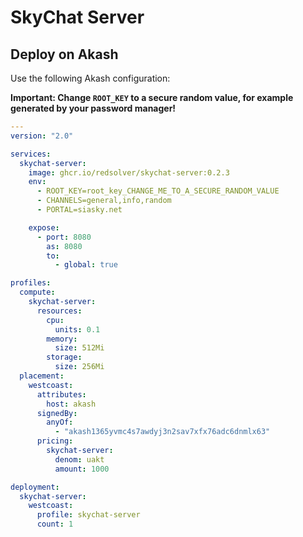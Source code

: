 # SkyChat Server

## Deploy on Akash

Use the following Akash configuration:

**Important: Change `ROOT_KEY` to a secure random value, for example generated by your password manager!**

```yaml
---
version: "2.0"

services:
  skychat-server:
    image: ghcr.io/redsolver/skychat-server:0.2.3
    env:
      - ROOT_KEY=root_key_CHANGE_ME_TO_A_SECURE_RANDOM_VALUE
      - CHANNELS=general,info,random
      - PORTAL=siasky.net

    expose:
      - port: 8080
        as: 8080
        to:
          - global: true

profiles:
  compute:
    skychat-server:
      resources:
        cpu:
          units: 0.1
        memory:
          size: 512Mi
        storage:
          size: 256Mi
  placement:
    westcoast:
      attributes:
        host: akash
      signedBy:
        anyOf:
          - "akash1365yvmc4s7awdyj3n2sav7xfx76adc6dnmlx63"
      pricing:
        skychat-server:
          denom: uakt
          amount: 1000

deployment:
  skychat-server:
    westcoast:
      profile: skychat-server
      count: 1
```
